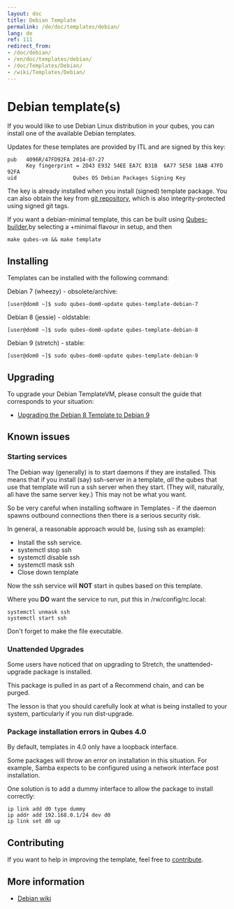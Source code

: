 ```yaml
---
layout: doc
title: Debian Template
permalink: /de/doc/templates/debian/
lang: de
ref: 111
redirect_from:
- /doc/debian/
- /en/doc/templates/debian/
- /doc/Templates/Debian/
- /wiki/Templates/Debian/
---
```


Debian template(s)
===============

If you would like to use Debian Linux distribution in your qubes, you can install one of the available Debian templates.

Updates for these templates are provided by ITL and are signed by this key:

    pub   4096R/47FD92FA 2014-07-27
          Key fingerprint = 2D43 E932 54EE EA7C B31B  6A77 5E58 18AB 47FD 92FA
    uid                  Qubes OS Debian Packages Signing Key

The key is already installed when you install (signed) template package. You
can also obtain the key from [git
repository](https://github.com/QubesOS/qubes-core-agent-linux/blob/master/misc/qubes-archive-keyring.gpg),
which is also integrity-protected using signed git tags.

If you want a debian-minimal template, this can be built using [Qubes-builder](https://www.qubes-os.org/doc/qubes-builder/),by selecting a +minimal flavour in setup, and then               

    make qubes-vm && make template

Installing
----------

Templates can be installed with the following command:

Debian 7 (wheezy) - obsolete/archive:

    [user@dom0 ~]$ sudo qubes-dom0-update qubes-template-debian-7

Debian 8 (jessie) - oldstable:

    [user@dom0 ~]$ sudo qubes-dom0-update qubes-template-debian-8

Debian 9 (stretch) - stable:

    [user@dom0 ~]$ sudo qubes-dom0-update qubes-template-debian-9


Upgrading
---------

To upgrade your Debian TemplateVM, please consult the guide that corresponds to your situation:

 * [Upgrading the Debian 8 Template to Debian 9](/de/doc/template/debian/upgrade-8-to-9/)


Known issues
------------

### Starting services


The Debian way (generally) is to start daemons if they are installed.
This means that if you install (say) ssh-server in a template, *all* the qubes that use that template will run a ssh server when they start. (They will, naturally, all have the same server key.) This may not be what you want.

So be very careful when installing software in Templates - if the daemon spawns outbound connections then there is a serious security risk.

In general, a reasonable approach would be, (using ssh as example):
- Install the ssh service.
- systemctl stop ssh
- systemctl disable ssh
- systemctl mask ssh
- Close down template

Now the ssh service will **NOT** start in qubes based on this template.

Where you **DO** want the service to run, put this in /rw/config/rc.local:

    systemctl unmask ssh
    systemctl start ssh

Don't forget to make the file executable.


### Unattended Upgrades

Some users have noticed that on upgrading to Stretch, the unattended-upgrade package is installed.

This package is pulled in as part of a Recommend chain, and can be purged.

The lesson is that you should carefully look at what is being installed to your system, particularly if you run dist-upgrade. 


### Package installation errors in Qubes 4.0

By default, templates in 4.0 only have a loopback interface.

Some packages will throw an error on installation in this situation. For example, Samba expects to be configured using a network interface post installation.

One solution is to add a dummy interface to allow the package to install correctly:

    ip link add d0 type dummy
    ip addr add 192.168.0.1/24 dev d0
    ip link set d0 up



Contributing
----------------

If you want to help in improving the template, feel free to [contribute](/de/wiki/ContributingHowto).


More information
----------------

* [Debian wiki](https://wiki.debian.org/Qubes)


[stretch]: /de/doc/template/debian/upgrade-8-to-9/ 

